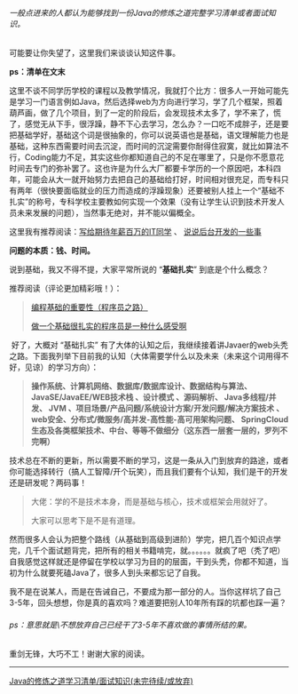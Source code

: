 ###### 一般点进来的人都认为能够找到一份Java的修炼之道完整学习清单或者面试知识。

可能要让你失望了，这里我们来谈谈认知这件事。

**ps：清单在文末**

​		这里不谈不同学历学校的课程以及教学情况，我就打个比方：很多人一开始可能先是学习一门语言例如Java，然后选择web为方向进行学习，学了几个框架，照着葫芦画，做了几个项目，到了一定的阶段后，会发现技术太多了，学不来了，慌了，感觉无从下手，很浮躁，静不下心去学习，怎么办？一口吃不成胖子，还是要把基础学好，基础这个词是很抽象的，你可以说英语也是基础，语文理解能力也是基础，这种东西需要时间去沉淀，而时间的沉淀需要你耐得住寂寞，就比如算法不行，Coding能力不足，其实这些你都知道自己的不足在哪里了，只是你不愿意花时间去专门的弥补罢了。这也许是为什么大厂都要卡学历的一个原因吧，本科四年，可能会从大一就开始努力去把自己的基础给打好，时间相对很充足，而专科只有两年（很快要面临就业的压力而造成的浮躁现象）还要被别人挂上一个“基础不扎实”的称号，专科学校主要教如何实现一个效果（没有让学生认识到技术开发人员未来发展的问题），当然事无绝对，并不能以偏概全。

这里我有推荐阅读：[写给期待年薪百万的IT同学](https://mp.weixin.qq.com/s?__biz=Mzg4NjAwMTQzNA==&mid=2247483734&idx=1&sn=1f904ed0daa5eb5c84f412ff056016d3&scene=19#wechat_redirect)   、  [说说后台开发的一些事](https://mp.weixin.qq.com/s?__biz=Mzg4NjAwMTQzNA==&mid=2247483771&idx=1&sn=00358aa6bb3b8dacaf74dc6a46881141&scene=19#wechat_redirect)

**问题的本质：钱、时间。**

说到基础，我又不得不提，大家平常所说的 “**基础扎实**” 到底是个什么概念？

推荐阅读（评论更加精彩哦！）：

> [编程基础的重要性（程序员之路）](https://www.cnblogs.com/kmsfan/p/7903653.html)
>
> [做一个基础很扎实的程序员是一种什么感受啊](https://www.v2ex.com/t/561411)

​		好了，大概对 “基础扎实” 有了大体的认知之后，我继续接着讲Javaer的web头秃之路。下面我列举下目前我的认知（大体需要学什么以及未来（未来这个词用得不好，见谅）的学习方向）：

> **操作系统、计算机网络、数据库/数据库设计、数据结构与算法、JavaSE/JavaEE/WEB技术栈 、设计模式 、源码解析、 Java多线程/并发、 JVM 、项目场景/产品问题/系统设计方案/开发问题/解决方案技术 、web安全、分布式/微服务/高并发-高性能-高可用架构问题、 SpringCloud生态及各类框架技术、中台、等等不做细分（这东西一层套一层的，罗列不完啊）**

技术总在不断的更新，所以需要不断的学习，这是一条从入门到放弃的路途，或者你可能选择转行（搞人工智障/开个玩笑），而且我们要有个认知，我们是干的开发还是研发呢？两码事！

> 大佬：学的不是技术本身，而是基础与核心，技术或框架会用就好了。
>
> 大家可以思考下是不是有道理。

然而很多人会认为把整个路线（从基础到高级到进阶）学完，把几百个知识点学完，几千个面试题背完，把所有的相关书籍啃完，就。。。。。。就疯了吧（秃了吧）自我感觉这样就还是停留在学校以学习为目的的层面，干到头秃，你都不知道，当初为什么就要死磕Java了，很多人到头来都忘记了自我。

我不是在说某人，而是在告诫自己，不要成为那一部分的人。当你这样坑了自己3-5年，回头想想，你是真的喜欢吗？难道要把别人10年所有踩的坑都也踩一遍？

###### ps：意思就是\不想放弃自己已经干了3-5年不喜欢做的事情所结的果。

重剑无锋，大巧不工！谢谢大家的阅读。

****

[Java的修炼之道学习清单/面试知识(未完待续/或放弃)](https://github.com/NolanJcn/Java-Is-Simple/blob/master/Java%20Is%20Simple.md)

